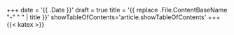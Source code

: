 +++
date = '{{ .Date }}'
draft = true
title = '{{ replace .File.ContentBaseName "-" " " | title }}'
showTableOfContents='article.showTableOfContents'
+++
{{< katex >}}
